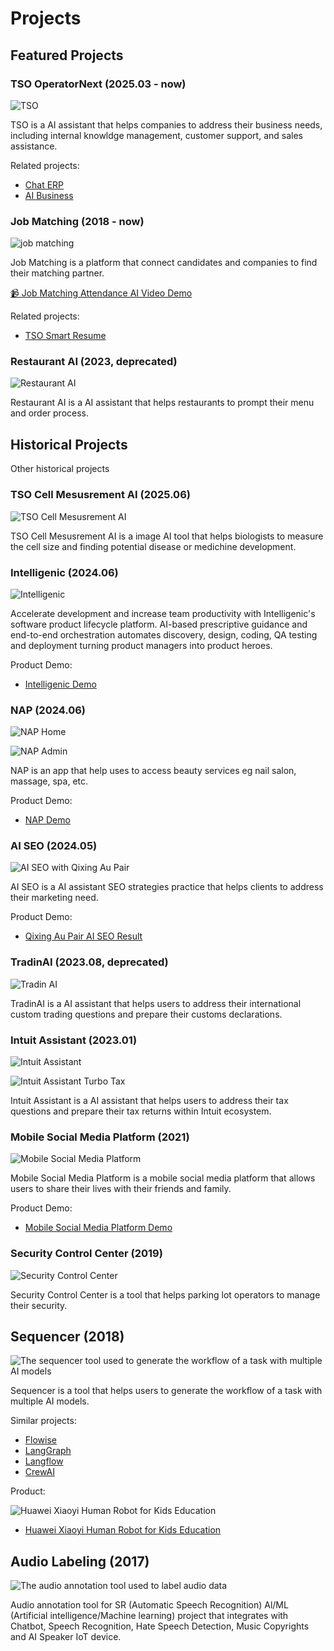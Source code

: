 # Projects

## Featured Projects

### TSO OperatorNext (2025.03 - now)

![TSO](./assets/tso-operatornext.png)

TSO is a AI assistant that helps companies to address their business needs, including internal knowldge management, customer support, and sales assistance.

Related projects:

- [Chat ERP](https://github.com/dotku/chaterp)
- [AI Business](https://ai-business.jytech.us/)

### Job Matching (2018 - now)

![job matching](./assets/job-matching.png)

Job Matching is a platform that connect candidates and companies to find their matching partner.

[📹 Job Matching Attendance AI Video Demo](./assets/jm-5068_1750828529.mp4)

Related projects:

- [TSO Smart Resume](https://github.com/tso-techedge/yeoso-hr)

### Restaurant AI (2023, deprecated)

![Restaurant AI](./assets/ai-restaurant.png)

Restaurant AI is a AI assistant that helps restaurants to prompt their menu and order process.

## Historical Projects

Other historical projects

### TSO Cell Mesusrement AI (2025.06)

![TSO Cell Mesusrement AI](./assets/tso-cell-mesurement-ai.png)

TSO Cell Mesusrement AI is a image AI tool that helps biologists to measure the cell size and finding potential disease or medichine development.

### Intelligenic (2024.06)

![Intelligenic](./assets/intelligenic.png)

Accelerate development and increase team productivity with Intelligenic's software product lifecycle platform. AI-based prescriptive guidance and end-to-end orchestration automates discovery, design, coding, QA testing and deployment turning product managers into product heroes.

Product Demo:

- [Intelligenic Demo](https://www.youtube.com/watch?v=vQlxvOzU_0g)

### NAP (2024.06)

![NAP Home](./assets/nap-home.png)

![NAP Admin](./assets/nap-admin.png)

NAP is an app that help uses to access beauty services eg nail salon, massage, spa, etc.

Product Demo:

- [NAP Demo](https://www.youtube.com/watch?v=RLz4HH3TuLs&list=PLCAd5YMeHG4CKDxrWWW_yE7bVgx6BbQNA&index=1)

### AI SEO (2024.05)

![AI SEO with Qixing Au Pair](./assets/ai-seo.png)

AI SEO is a AI assistant SEO strategies practice that helps clients to address their marketing need.

Product Demo:

- [Qixing Au Pair AI SEO Result](https://www.youtube.com/watch?v=PhiMPZlI_WI)

### TradinAI (2023.08, deprecated)

![Tradin AI](./assets/tradinai.png)

TradinAI is a AI assistant that helps users to address their international custom trading questions and prepare their customs declarations.

### Intuit Assistant (2023.01)

![Intuit Assistant](./assets/intuit-assistant.png)

![Intuit Assistant Turbo Tax](./assets/intuit-assistant-turbotax.png)

Intuit Assistant is a AI assistant that helps users to address their tax questions and prepare their tax returns within Intuit ecosystem.

### Mobile Social Media Platform (2021)

![Mobile Social Media Platform](./assets/social-media-platform.png)

Mobile Social Media Platform is a mobile social media platform that allows users to share their lives with their friends and family.

Product Demo:

- [Mobile Social Media Platform Demo](https://www.youtube.com/watch?v=eEWNid4Pa5w)

### Security Control Center (2019)

![Security Control Center](./assets/security-control-center.png)

Security Control Center is a tool that helps parking lot operators to manage their security.

## Sequencer (2018)

![The sequencer tool used to generate the workflow of a task with multiple AI models](./assets/gojs.png)

Sequencer is a tool that helps users to generate the workflow of a task with multiple AI models.

Similar projects:

- [Flowise](https://flowise.ai/)
- [LangGraph](https://langchain.com/docs/integrations/langgraph)
- [Langflow](https://www.langflow.org/)
- [CrewAI](https://crew.ai/)

Product:

![Huawei Xiaoyi Human Robot for Kids Education](./assets/hw-xiaoyi-robot.png)

- [Huawei Xiaoyi Human Robot for Kids Education](https://www.youtube.com/watch?v=WkRzamF1bcM)

## Audio Labeling (2017)

![The audio annotation tool used to label audio data](./assets/audio-annotation.png)

Audio annotation tool for SR (Automatic Speech
Recognition) Al/ML
(Artificial intelligence/Machine learning) project that integrates with Chatbot, Speech
Recognition, Hate Speech Detection, Music Copyrights and AI
Speaker IoT device.
